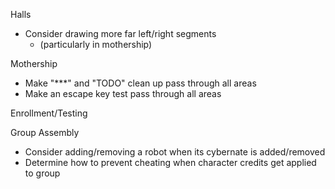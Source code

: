 
Halls
- Consider drawing more far left/right segments
    - (particularly in mothership)

Mothership
- Make "***" and "TODO" clean up pass through all areas
- Make an escape key test pass through all areas

Enrollment/Testing

Group Assembly
- Consider adding/removing a robot when its cybernate is added/removed
- Determine how to prevent cheating when character credits get applied to group
